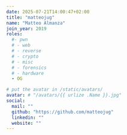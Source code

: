 ```yaml
---
date: 2025-07-21T14:00:47+02:00
title: "matteojug"
name: "Matteo Almanza"
join_year: 2019
roles:
  #- pwn
  # - web
  # - reverse
  # - crypto
  # - misc
  # - forensics
  # - hardware
  - OG

# put the avatar in /static/avatars/
avatar: # "/avatars/{{ urlize .Name }}.jpg"
social:
  mail: ""
  github: "https://github.com/matteojug"
  linkedin: ""
  website: ""
---
```

